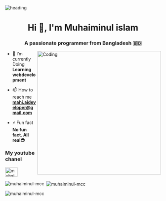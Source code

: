 <img marginleft="30rem" alt="heading" src="https://w0.peakpx.com/wallpaper/1021/487/HD-wallpaper-technology-code-programming-programmer.jpg" />
<h1 align="center">Hi 👋, I'm Muhaiminul islam</h1>
<h3 align="center">A passionate programmer from Bangladesh 🇧🇩</h3>
<img align="right" alt="Coding" width="400" src="https://i.pinimg.com/originals/f1/64/7c/f1647c095b309fa390a977882c013543.gif">

- 🌱 I’m currently Doing **Learning webdevelopment**

- 📫 How to reach me **mahi.aideveloper@gmail.com**

- ⚡ Fun fact **No fun fact. All real😎**

<h3 align="left">My youtube chanel</h3>
<p align="left">
<a href="https://www.youtube.com/@Muhaiminul_coding_club" target="blank"><img align="center" src="https://raw.githubusercontent.com/rahuldkjain/github-profile-readme-generator/master/src/images/icons/Social/youtube.svg" alt="muhaiminul coding club" height="30" width="40" /></a>
</p>

<p><img align="left" src="https://github-readme-stats.vercel.app/api/top-langs?username=muhaiminul-mcc&show_icons=true&locale=en&layout=compact" alt="muhaiminul-mcc" /></p>

<p>&nbsp;<img align="center" src="https://github-readme-stats.vercel.app/api?username=muhaiminul-mcc&show_icons=true&locale=en" alt="muhaiminul-mcc" /></p>

<p><img align="center" src="https://github-readme-streak-stats.herokuapp.com/?user=muhaiminul-mcc&" alt="muhaiminul-mcc" /></p>
